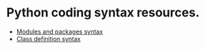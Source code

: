 # Python coding syntax resources.

* [Modules and packages syntax](https://docs.python.org/3/tutorial/modules.html)
* [Class definition syntax](https://docs.python.org/3/tutorial/classes.html)

